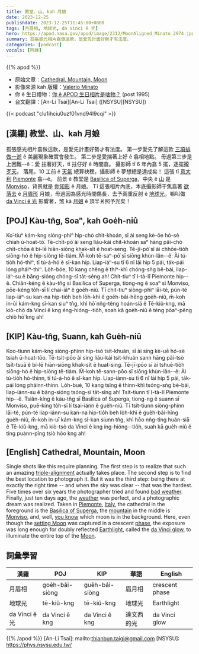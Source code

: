 ```yaml
---
title: 教堂、山、kah 月娘
date: 2023-12-25
publishdate: 2023-12-25T11:45:00+0800
tags: [月眉相, 地球光, da Vinci ê 光]
hero: https://apod.nasa.gov/apod/image/2312/MoonAligned_Minato_2974.jpg
summary: 孤張感光相片翕做這款，是愛先計畫好勢才有法度。
categories: [podcast]
vocals: [阿綠]
---
```


{{% apod %}}

- 原始文章：[Cathedral, Mountain, Moon](https://apod.nasa.gov/apod/ap231225.html)
- 影像來源 kah 版權：[Valerio Minato](https://www.facebook.com/ValerioMinatoPh)
- 你 ê 生日禮物：[你 ê APOD 生日相片是啥物？](https://apod.nasa.gov/apod/calendar/allyears.html) (post 1995)
- 台文翻譯：[An-Li Tsai][An-Li Tsai] ([NSYSU][NSYSU])

{{< podcast "clu1ihciu0uzf01vnd94l9cqi" >}}

## [漢羅] 教堂、山、kah 月娘
孤張感光相片翕做這款，是愛先計畫好勢才有法度。
第一步愛先了解這款 [三項排做一逝][triple-alignment] ê 美麗現象確實會發生。
第二步是愛揣著上好 ê 翕相地點。
毋過第三步是上困難--ê：愛 拄著好天，tī 拄仔好 ê 時間翕。
攝影師 tī 6 年內翕 5 擺，逐擺攏 [歹天][bad weather]。
落尾，10 工前 ê [天氣][weather] 總算袂䆀，攝影師 ê 夢想總是達成矣！
這張 tī [意大利][Italy] [Piemonte][Piemonte] 翕--ê。
前景 ê 教堂是 [Basilica of Superga][Basilica of Superga]，中央 ê [山][mountain] 是 [Monviso][Monviso]，背景就是 [你知影][you know] ê 月娘。
Tī 這張相片內底，本底攝影師干焦翕著 [欲落去][setting Moon] ê [月眉形][phase] 月娘，毋過因為感光時間傷長，去予兩重反射 ê [地球光][Earthlight]，嘛叫做 [da Vinci ê 光][da Vinci glow] 影響著，煞 kā [月娘][Moon] ê 頂半爿照予光矣！

## [POJ] Kàu-tn̂g, Soaⁿ, kah Goe̍h-niû
Ko͘-tiuⁿ kám-kng siòng-phìⁿ hip-chò chit-khoán, sī ài seng kè-ōe hó-sè chiah ū-hoat-tō͘.
Tē-chi̍t-pō͘ ài seng liáu-kái chit-khoán saⁿ hāng pâi-chò chi̍t-chōa ê bí-lē hiān-siōng khak-si̍t ē hoat-seng.
Tē-jī-pō͘ sī ài chhōe-tio̍h siōng-hó ê hip-siòng tē-tiám.
M̄-koh tē-saⁿ-pō͘ sī siōng khùn-lân--ê:
Ài tú-tio̍h hó-thiⁿ, tī tú-á-hó ê sî-kan hip.
Liap-iáⁿ-su tī 6 nî lāi hip 5 pái, ta̍k-pái lóng pháiⁿ-thiⁿ.
Lo̍h-bóe, 10 kang chêng ê thiⁿ-khì chóng-sǹg bē-bái, liap-iáⁿ-su ê bāng-sióng chóng-sī ta̍t-sêng ah!
Chit-tiuⁿ tī I-tà-lī Piemonte hip--ê.
Chiân-kéng ê kàu-tn̂g sī Basilica of Superga, tiong-ng ê soaⁿ sī Monviso, pōe-kéng to̍h-sī lí chai-iáⁿ ê goe̍h-niû.
Tī chit-tiuⁿ siòng-phìⁿ lāi-té, pún-té liap-iáⁿ-su kan-na hip-tio̍h beh lo̍h-khì ê goe̍h-bâi-hêng goe̍h-niû, m̄-koh in-ūi kám-kng sî-kan siuⁿ tn̂g, khì hō͘ nn̂g-têng hoán-siā ê Tē-kiû-kng, mā kiò-chò da Vinci ê kng éng-hióng--tio̍h, soah kā goe̍h-niû ê téng pòaⁿ-pêng chiò hō͘ kng ah!

## [KIP] Kàu-tn̂g, Suann, kah Gue̍h-niû
Koo-tiunn kám-kng siòng-phìnn hip-tsò tsit-khuán, sī ài sing kè-uē hó-sè tsiah ū-huat-tōo.
Tē-tsi̍t-pōo ài sing liáu-kái tsit-khuán sann hāng pâi-tsò tsi̍t-tsuā ê bí-lē hiān-siōng khak-si̍t ē huat-sing.
Tē-jī-pōo sī ài tshuē-tio̍h siōng-hó ê hip-siòng tē-tiám.
M̄-koh tē-sann-pōo sī siōng khùn-lân--ê:
Ài tú-tio̍h hó-thinn, tī tú-á-hó ê sî-kan hip.
Liap-iánn-su tī 6 nî lāi hip 5 pái, ta̍k-pái lóng pháinn-thinn.
Lo̍h-bué, 10 kang tsîng ê thinn-khì tsóng-sǹg bē-bái, liap-iánn-su ê bāng-sióng tsóng-sī ta̍t-sîng ah!
Tsit-tiunn tī I-tà-lī Piemonte hip--ê.
Tsiân-kíng ê kàu-tn̂g sī Basilica of Superga, tiong-ng ê suann sī Monviso, puē-kíng to̍h-sī lí tsai-iánn ê gue̍h-niû.
Tī tsit-tiunn siòng-phìnn lāi-té, pún-té liap-iánn-su kan-na hip-tio̍h beh lo̍h-khì ê gue̍h-bâi-hîng gue̍h-niû, m̄-koh in-uī kám-kng sî-kan siunn tn̂g, khì hōo nn̂g-tîng huán-siā ê Tē-kiû-kng, mā kiò-tsò da Vinci ê kng íng-hióng--tio̍h, suah kā gue̍h-niû ê tíng puànn-pîng tsiò hōo kng ah!

## [English] Cathedral, Mountain, Moon
Single shots like this require planning.
The first step is to realize that such an amazing [triple-alignment][triple-alignment] actually takes place.
The second step is to find the best location to photograph it.
But it was the third step: being there at exactly the right time -- and when the sky was clear -- that was the hardest.
Five times over six years the photographer tried and found [bad weather][bad weather].
Finally, just ten days ago, the [weather][weather] was perfect, and a photographic dream was realized.
Taken in [Piemonte][Piemonte], [Italy][Italy], the cathedral in the foreground is the [Basilica of Superga][Basilica of Superga], the [mountain][mountain] in the middle is [Monviso][Monviso], and, well, [you know][you know] which moon is in the background.
Here, even though the [setting Moon][setting Moon] was captured in a crescent [phase][phase], the exposure was long enough for doubly reflected [Earthlight][Earthlight], called the [da Vinci glow][da Vinci glow], to illuminate the entire top of the [Moon][Moon].

## 詞彙學習

|漢羅|POJ|KIP|華語|English|
|-|-|-|-|-|
|月眉相|goe̍h-bâi-siòng|gue̍h-bâi-siòng|眉月相|crescent phase|
|地球光|tē-kiû-kng|tē-kiû-kng|地球光|Earthlight|
|da Vinci ê 光|da Vinci ê kng|da Vinci ê kng|達文西的光|da Vinci glow|

{{% /apod %}}
[An-Li Tsai]: mailto:thianbun.taigi@gmail.com
[NSYSU]: https://phys.nsysu.edu.tw/

[copyright]: https://apod.nasa.gov/apod/fap/lib/about_apod.html#srapply
[License]: https://creativecommons.org/licenses/by/3.0/

[triple-alignment]:https://apod.nasa.gov/apod/ap150624.html
[bad weather]:https://apod.nasa.gov/apod/ap210613.html
[weather]:https://climatekids.nasa.gov/menu/weather-and-climate/
[Piemonte]:https://youtu.be/oT5LB8wMNHI
[Italy]:https://en.wikipedia.org/wiki/Italy
[Basilica of Superga]:https://en.wikipedia.org/wiki/Basilica_of_Superga
[mountain]:https://en.wikipedia.org/wiki/Monte_Viso#/media/File:Monviso_-_panoramica_cresta_da_Ostanetta.jpg
[Monviso]:https://youtu.be/ViA0MrOkv_Y
[you know]:https://post.bark.co/wp-content/uploads/2017/06/u4nf59H.png
[setting Moon]:https://apod.nasa.gov/apod/ap200322.html
[phase]:https://svs.gsfc.nasa.gov/5187/
[Earthlight]:https://en.wikipedia.org/wiki/Earthlight_(astronomy)
[da Vinci glow]:https://apod.nasa.gov/apod/ap190926.html
[Moon]:https://science.nasa.gov/moon/
